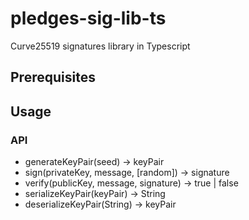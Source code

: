 # pledges-sig-lib-ts
Curve25519 signatures library in Typescript

## Prerequisites

## Usage

### API

* generateKeyPair(seed) -> keyPair
* sign(privateKey, message, [random]) -> signature
* verify(publicKey, message, signature) -> true | false
* serializeKeyPair(keyPair) -> String
* deserializeKeyPair(String) -> keyPair
